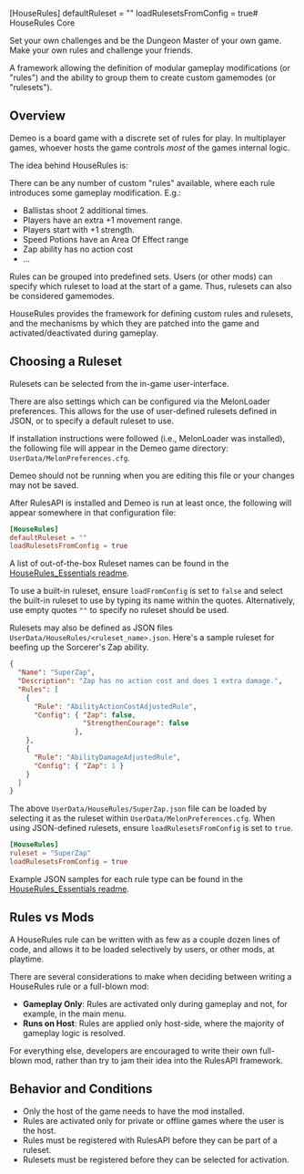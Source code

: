 [HouseRules]
defaultRuleset = ""
loadRulesetsFromConfig = true# HouseRules Core

Set your own challenges and be the Dungeon Master of your own game. Make your own rules and challenge your friends.

A framework allowing the definition of modular gameplay modifications (or
"rules") and the ability to group them to create custom gamemodes (or
"rulesets").

## Overview

Demeo is a board game with a discrete set of rules for play.
In multiplayer games, whoever hosts the game controls _most_ of the games internal logic.

The idea behind HouseRules is:

There can be any number of custom "rules" available, where each rule introduces
some gameplay modification. E.g.:

- Ballistas shoot 2 additional times.
- Players have an extra +1 movement range.
- Players start with +1 strength.
- Speed Potions have an Area Of Effect range
- Zap ability has no action cost
- ...

Rules can be grouped into predefined sets.  Users (or other mods) can specify
which ruleset to load at the start of a game.  Thus, rulesets can also be
considered gamemodes.

HouseRules provides the framework for defining custom rules and rulesets, and the
mechanisms by which they are patched into the game and activated/deactivated
during gameplay.

## Choosing a Ruleset

Rulesets can be selected from the in-game user-interface.

There are also settings which can be configured via the MelonLoader preferences.
This allows for the use of user-defined rulesets defined in JSON, or to specify a default ruleset to use.

If installation instructions were followed (i.e., MelonLoader was installed),
the following file will appear in the Demeo game directory:
`UserData/MelonPreferences.cfg`.

Demeo should not be running when you are editing this file or your changes may not be saved.

After RulesAPI is installed and Demeo is run at least once, the following will
appear somewhere in that configuration file:

```toml
[HouseRules]
defaultRuleset = ""
loadRulesetsFromConfig = true
```

A list of out-of-the-box Ruleset names can be found in the
[HouseRules_Essentials readme](../HouseRules_Essentials/README.md).

To use a built-in ruleset, ensure `loadFromConfig` is set to `false` and select the built-in ruleset to use by typing its name within the quotes.
Alternatively, use empty quotes `""` to specify no ruleset should be used.

Rulesets may also be defined as JSON files  `UserData/HouseRules/<ruleset_name>.json`. Here's a sample ruleset for beefing up the Sorcerer's Zap ability. 

```json
{
  "Name": "SuperZap",
  "Description": "Zap has no action cost and does 1 extra damage.",
  "Rules": [
    {
      "Rule": "AbilityActionCostAdjustedRule",
      "Config": { "Zap": false, 
                  "StrengthenCourage": false
                },
    },
    {
      "Rule": "AbilityDamageAdjustedRule",
      "Config": { "Zap": 1 }
    }
  ]
}

```

The above `UserData/HouseRules/SuperZap.json` file can be loaded by selecting it as the ruleset within `UserData/MelonPreferences.cfg`. 
When using JSON-defined rulesets, ensure `loadRulesetsFromConfig` is set to `true`.

```toml
[HouseRules]
ruleset = "SuperZap"
loadRulesetsFromConfig = true
```

Example JSON samples for each rule type can be found in the 
[HouseRules_Essentials readme](../HouseRules_Essentials/README.md).

## Rules vs Mods

A HouseRules rule can be written with as few as a couple dozen lines of code,
and allows it to be loaded selectively by users, or other mods, at playtime.

There are several considerations to make when deciding between writing a
HouseRules rule or a full-blown mod:

- **Gameplay Only**: Rules are activated only during gameplay and not, for
  example, in the main menu.
- **Runs on Host**: Rules are applied only host-side, where the majority of
  gameplay logic is resolved.

For everything else, developers are encouraged to write their own full-blown
mod, rather than try to jam their idea into the RulesAPI framework. 

## Behavior and Conditions

- Only the host of the game needs to have the mod installed.
- Rules are activated only for private or offline games where the user is the host.
- Rules must be registered with RulesAPI before they can be part of a ruleset.
- Rulesets must be registered before they can be selected for activation.
